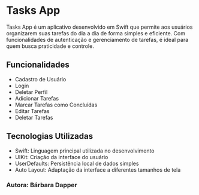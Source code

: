 # Tasks App

Tasks App é um aplicativo desenvolvido em Swift que permite aos usuários organizarem suas tarefas do dia a dia de forma simples e eficiente. Com funcionalidades de autenticação e gerenciamento de tarefas, é ideal para quem busca praticidade e controle.

## Funcionalidades

- Cadastro de Usuário
- Login
- Deletar Perfil
- Adicionar Tarefas
- Marcar Tarefas como Concluídas
- Editar Tarefas
- Deletar Tarefas

## Tecnologias Utilizadas

- Swift: Linguagem principal utilizada no desenvolvimento
- UIKit:  Criação da interface do usuário
- UserDefaults: Persistência local de dados simples
- Auto Layout: Adaptação da interface a diferentes tamanhos de tela


### Autora: Bárbara Dapper
